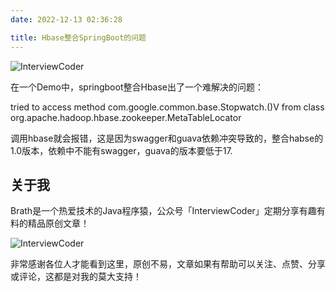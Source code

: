 ```yaml
---
date: 2022-12-13 02:36:28

title: Hbase整合SpringBoot的问题
---
```


![InterviewCoder](https://brath4.oss-cn-shenzhen.aliyuncs.com/picgo/%E6%89%AB%E7%A0%81_%E6%90%9C%E7%B4%A2%E8%81%94%E5%90%88%E4%BC%A0%E6%92%AD%E6%A0%B7%E5%BC%8F-%E6%A0%87%E5%87%86%E8%89%B2%E7%89%88.png)



在一个Demo中，springboot整合Hbase出了一个难解决的问题：

tried to access method com.google.common.base.Stopwatch.<init>()V from class org.apache.hadoop.hbase.zookeeper.MetaTableLocator

调用hbase就会报错，这是因为swagger和guava依赖冲突导致的，整合habse的1.0版本，依赖中不能有swagger，guava的版本要低于17.

## 关于我

Brath是一个热爱技术的Java程序猿，公众号「InterviewCoder」定期分享有趣有料的精品原创文章！

![InterviewCoder](https://brath4.oss-cn-shenzhen.aliyuncs.com/picgo/%E4%BA%8C%E7%BB%B4%E7%A0%81plus.png)

非常感谢各位人才能看到这里，原创不易，文章如果有帮助可以关注、点赞、分享或评论，这都是对我的莫大支持！
